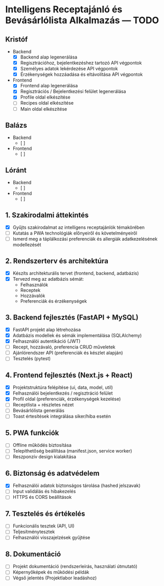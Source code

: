 
# Intelligens Receptajánló és Bevásárlólista Alkalmazás — TODO

## Kristóf
- Backend
  - [x] Backend alap legenerálása
  - [x] Regisztrációhoz, bejelentkezéshez tartozó API végpontok
  - [x] Személyes adatok lekérdezése API végpontok
  - [x] Érzékenységek hozzáadása és eltávolítása API végpontok

- Frontend
  - [x] Frontend alap legenerálása
  - [x] Regisztrációs / Bejelentkezési felület legenerálása
  - [x] Profile oldal elkészítése
  - [ ] Recipes oldal elkészítése
  - [ ] Main oldal elkészítése
## Balázs
- Backend
  - [ ] 
- Frontend
  - [ ]
## Lóránt
- Backend
  - [ ] 
- Frontend
  - [ ]




## 1. Szakirodalmi áttekintés
- [x] Gyűjts szakirodalmat az intelligens receptajánlók témakörében  
- [ ] Kutatás a PWA technológiák előnyeiről és követelményeiről  
- [ ] Ismerd meg a táplálkozási preferenciák és allergiák adatkezelésének modellezését  

##  2. Rendszerterv és architektúra
- [x] Készíts architekturális tervet (frontend, backend, adatbázis)  
- [x] Tervezd meg az adatbázis sémát:
  - Felhasználók  
  - Receptek  
  - Hozzávalók  
  - Preferenciák és érzékenységek  

## 3. Backend fejlesztés (FastAPI + MySQL)
- [x] FastAPI projekt alap létrehozása  
- [x] Adatbázis modellek és sémák implementálása (SQLAlchemy)  
- [x] Felhasználói autentikáció (JWT)  
- [ ] Recept, hozzávaló, preferencia CRUD műveletek  
- [ ] Ajánlórendszer API (preferenciák és készlet alapján)  
- [ ] Tesztelés (pytest)  

## 4. Frontend fejlesztés (Next.js + React)
- [x] Projektstruktúra felépítése (ui, data, model, util)  
- [x] Felhasználói bejelentkezés / regisztráció felület  
- [x] Profil oldal (preferenciák, érzékenységek kezelése)  
- [ ] Receptlista + részletes nézet  
- [ ] Bevásárlólista generálás  
- [ ] Toast értesítések integrálása siker/hiba esetén  

## 5. PWA funkciók
- [ ] Offline működés biztosítása  
- [ ] Telepíthetőség beállítása (manifest.json, service worker)  
- [ ] Reszponzív design kialakítása  

## 6. Biztonság és adatvédelem
- [x] Felhasználói adatok biztonságos tárolása (hashed jelszavak)  
- [ ] Input validálás és hibakezelés  
- [ ] HTTPS és CORS beállítások  

## 7. Tesztelés és értékelés
- [ ] Funkcionális tesztek (API, UI)  
- [ ] Teljesítménytesztek  
- [ ] Felhasználói visszajelzések gyűjtése  

## 8. Dokumentáció
- [ ] Projekt dokumentáció (rendszerleírás, használati útmutató)  
- [ ] Képernyőképek és működési példák  
- [ ] Végső jelentés (Projektlabor leadáshoz)